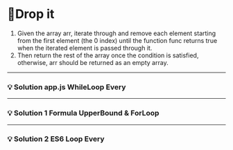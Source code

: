 # 📝Drop it

1. Given the array arr, iterate through and remove each element starting from the first element (the 0 index) until the function func returns true when the iterated element is passed through it.
2. Then return the rest of the array once the condition is satisfied, otherwise, arr should be returned as an empty array.

---

### 💡 Solution app.js **WhileLoop Every**

---

### 💡 Solution 1 **Formula UpperBound & ForLoop**

---

### 💡 Solution 2 **ES6 Loop Every**







